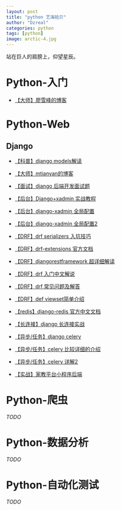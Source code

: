 ```yaml
---
layout: post
title: "python 艺海拾贝"
author: "Dzreal"
categories: python
tags: [python]
image: arctic-4.jpg
---
```


站在巨人的肩膀上，仰望星辰。

# Python-入门
- [【大师】廖雪峰的博客](https://www.liaoxuefeng.com/wiki/0014316089557264a6b348958f449949df42a6d3a2e542c000)


# Python-Web
## Django
- [【科普】django models解读](https://www.cnblogs.com/xone/p/6744780.html)
- [【大师】mtianyan的博客](http://blog.mtianyan.cn/)
- [【面试】django 后端开发面试题](https://blog.csdn.net/ayocross/article/details/56509840?utm_source=itdadao&utm_medium=referral)

- [【后台】Django+xadmin 实战教程](https://www.jianshu.com/p/1c9b57ad0c1c)
- [【后台】django-xadmin 全局配置](https://www.cnblogs.com/onlyhold/p/8017624.html)
- [【后台】django-xadmin 全局配置2](https://www.jianshu.com/p/ca383f0cc933)

- [【DRF】drf serializers 入坑技巧](https://www.cnblogs.com/pyspark/p/8607801.html)
- [【DRF】drf-extensions 官方文档](http://chibisov.github.io/drf-extensions/docs/)
- [【DRF】djangorestframework 超详细解读](https://www.cnblogs.com/bayueman/p/6647628.html)
- [【DRF】drf 入门中文解说](http://www.chenxm.cc/post/299.html?zhihu)
- [【DRF】drf 常见问题及解答](https://www.cnblogs.com/jay54520/p/6587480.html#django%20restframework%20%E5%9C%A8%20List,%20Retrieve,%20create,%20update,%20%C2%A0%E7%AD%89%E7%9A%84%E5%AE%9E%E7%8E%B0%E5%8E%9F%E7%90%86)
- [【DRF】def viewset简单介绍](http://jingpin.jikexueyuan.com/article/56178.html)

- [【redis】django-redis 官方中文文档](http://django-redis-chs.readthedocs.io/zh_CN/latest/#id16)

- [【长连接】django 长连接实战](http://earthchen.cn/2017/08/18/django_channels_websocket/)

- [【异步/任务】django celery](https://www.cnblogs.com/znicy/p/5626040.html)
- [【异步/任务】celery 比较详细的介绍](http://python.jobbole.com/81953/)
- [【异步/任务】celery 详解2](https://zhuanlan.zhihu.com/p/22304455)

- [【实战】家教平台小程序后端](https://github.com/mygoda/TutorPlatform)


# Python-爬虫
*TODO*


# Python-数据分析
*TODO*


# Python-自动化测试
*TODO*
